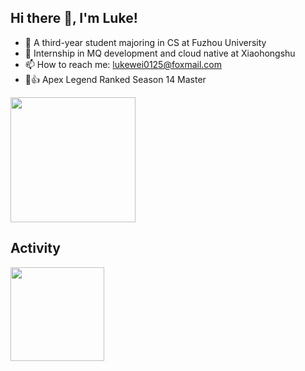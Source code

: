 ## Hi there 👋, I'm Luke!

- 🤪 A third-year student majoring in CS at Fuzhou University
- 🌱 Internship in MQ development and cloud native at Xiaohongshu
- 📫 How to reach me: lukewei0125@foxmail.com
- 🤖👍 Apex Legend Ranked Season 14 Master



<img height="200px" src="https://github.com/BlackBear2003/BlackBear2003/assets/94302726/e2e047e8-6796-467e-b689-05eca70739c6" />

## Activity
<div>
	<!-- <img height="150px" src="https://github-readme-stats.vercel.app/api?username=BlackBear2003&show_icons=true&bg_color=00000000&hide_title=true&show_icons=true&line_height=21" /> -->
	<img height="150px" src="https://github-readme-stats.vercel.app/api/top-langs/?username=BlackBear2003&layout=compact&hide_title=true&show_icons=trueline_height=21" />
	

</div>

<!--
**BlackBear2003/BlackBear2003** is a ✨ _special_ ✨ repository because its `README.md` (this file) appears on your GitHub profile.

Here are some ideas to get you started:

- 🔭 I’m currently working on ...
- 🌱 I’m currently learning ...
- 👯 I’m looking to collaborate on ...
- 🤔 I’m looking for help with ...
- 💬 Ask me about ...
- 📫 How to reach me: ...
- 😄 Pronouns: ...
- ⚡ Fun fact: ...
-->
